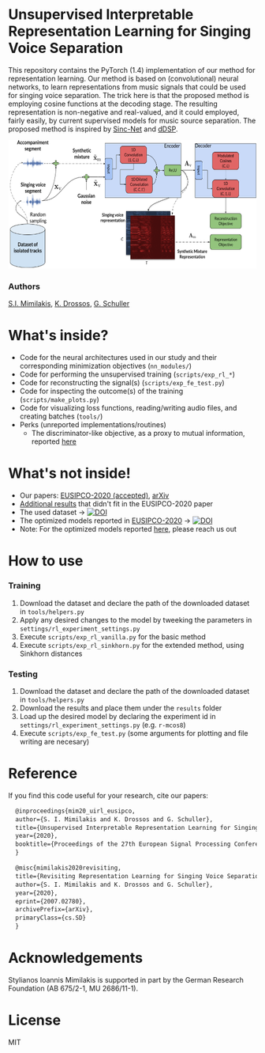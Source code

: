 # Unsupervised Interpretable Representation Learning for Singing Voice Separation

This repository contains the PyTorch (1.4) implementation of our method for representation learning. Our method is based on (convolutional) neural networks, to learn representations from music signals that could be used for singing voice separation. The trick here is that the proposed method is employing cosine functions at the decoding stage. The resulting representation is non-negative and real-valued, and it could employed, fairly easily, by current supervised models for music source separation. The proposed method is inspired by [Sinc-Net](https://github.com/mravanelli/SincNet/) and [dDSP](https://github.com/magenta/ddsp).

<p align="center"> <img class="center" src="https://raw.githubusercontent.com/Js-Mim/rl_singing_voice/gh-pages/figures/method_overview.png" width="560" height="260" /> </p>

### Authors

[S.I. Mimilakis](https://github.com/Js-Mim), [K. Drossos](https://www.tuni.fi/en/konstantinos-drossos), [G. Schuller](https://www.tu-ilmenau.de/mt-ams/personen/schuller-gerald/)

# What's inside?

* Code for the neural architectures used in our study and their corresponding minimization objectives (`nn_modules/`)
* Code for performing the unsupervised training (`scripts/exp_rl_*`)
* Code for reconstructing the signal(s) (`scripts/exp_fe_test.py`)
* Code for inspecting the outcome(s) of the training (`scripts/make_plots.py`)
* Code for visualizing loss functions, reading/writing audio files, and creating batches (`tools/`)
* Perks (unreported implementations/routines)
  * The discriminator-like objective, as a proxy to mutual information, reported [here](https://arxiv.org/pdf/1812.00271.pdf)

# What's not inside!

* Our papers: [EUSIPCO-2020 (accepted)](https://arxiv.org/pdf/2003.01567v4.pdf), [arXiv](https://arxiv.org/pdf/2007.02780)
* [Additional results](https://js-mim.github.io/rl_singing_voice/) that didn't fit in the EUSIPCO-2020 paper
* The used dataset &rarr; [![DOI](https://zenodo.org/badge/DOI/10.5281/zenodo.3338373.svg)](https://doi.org/10.5281/zenodo.3338373)
* The optimized models reported in [EUSIPCO-2020](https://arxiv.org/pdf/2003.01567v3.pdf)  &rarr; [![DOI](https://zenodo.org/badge/DOI/10.5281/zenodo.3707885.svg)](https://doi.org/10.5281/zenodo.3707885)
* Note: For the optimized models reported [here](https://arxiv.org/pdf/2007.02780), please reach us out

# How to use
### Training
1. Download the dataset and declare the path of the downloaded dataset in `tools/helpers.py`
2. Apply any desired changes to the model by tweeking the parameters in `settings/rl_experiment_settings.py`
3. Execute `scripts/exp_rl_vanilla.py` for the basic method
4. Execute `scripts/exp_rl_sinkhorn.py` for the extended method, using Sinkhorn distances

### Testing
1. Download the dataset and declare the path of the downloaded dataset in `tools/helpers.py`
2. Download the results and place them under the `results` folder
3. Load up the desired model by declaring the experiment id in `settings/rl_experiment_settings.py` (e.g. `r-mcos8`)
4. Execute `scripts/exp_fe_test.py` (some arguments for plotting and file writing are necesary)

# Reference
If you find this code useful for your research, cite our papers:
```latex
  @inproceedings{mim20_uirl_eusipco,  
  author={S. I. Mimilakis and K. Drossos and G. Schuller},  
  title={Unsupervised Interpretable Representation Learning for Singing Voice Separation},  
  year={2020},
  booktitle={Proceedings of the 27th European Signal Processing Conference (EUSIPCO 2020)}
  }
  ```
  
  ```latex
    @misc{mimilakis2020revisiting,
    title={Revisiting Representation Learning for Singing Voice Separation with Sinkhorn Distances},
    author={S. I. Mimilakis and K. Drossos and G. Schuller},
    year={2020},
    eprint={2007.02780},
    archivePrefix={arXiv},
    primaryClass={cs.SD}
    }
  ```
  
# Acknowledgements

Stylianos Ioannis Mimilakis is supported in part by the German Research Foundation (AB 675/2-1, MU 2686/11-1). 

# License

MIT


